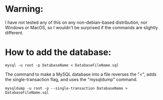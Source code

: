 # Warning:
I have not tested any of this on any non-debian-based distribution, nor Windows or MacOS, so I wouldn't be surprised if the commands are slightly different.

# How to add the database:
`mysql -u root -p DatabaseName < DatabaseFileName.sql`

The command to make a MySQL database into a file reverses the "<", adds the single-transaction flag, and uses the "mysqldump" command.

`mysqldump -u root -p --single-transaction DatabaseName > DatabaseFileName.sql`
